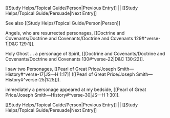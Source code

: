 [[Study Helps/Topical Guide/Person|Previous Entry]]  ||  [[Study Helps/Topical Guide/Persuade|Next Entry]]

 See also [[Study Helps/Topical Guide/Person|Person]]

 Angels, who are resurrected personages, [[Doctrine and Covenants/Doctrine and Covenants/Doctrine and Covenants 129#^verse-1|D&C 129:1]].

 Holy Ghost ... a personage of Spirit, [[Doctrine and Covenants/Doctrine and Covenants/Doctrine and Covenants 130#^verse-22|D&C 130:22]].

 I saw two Personages, [[Pearl of Great Price/Joseph Smith—History#^verse-17|JS—H 1:17]] ([[Pearl of Great Price/Joseph Smith—History#^verse-25|1:25]]).

 immediately a personage appeared at my bedside, [[Pearl of Great Price/Joseph Smith—History#^verse-30|JS—H 1:30]].

[[Study Helps/Topical Guide/Person|Previous Entry]]  ||  [[Study Helps/Topical Guide/Persuade|Next Entry]]